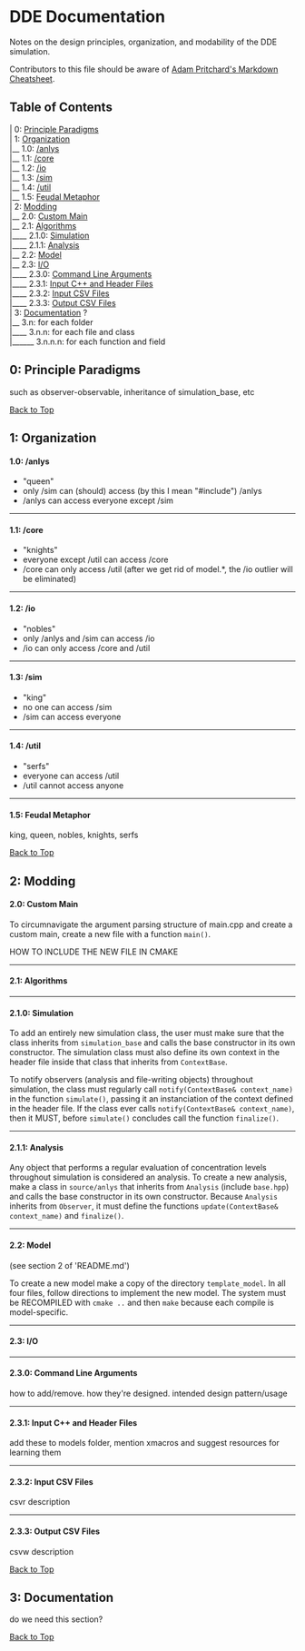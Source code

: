 # DDE Documentation
Notes on the design principles, organization, and modability of the DDE simulation.

Contributors to this file should be aware of [Adam Pritchard's Markdown Cheatsheet](https://github.com/adam-p/markdown-here/wiki/Markdown-Cheatsheet).

## Table of Contents

| 0: [Principle Paradigms](#0-principle-paradigms)  
| 1: [Organization](#1-organization)  
|__ 1.0: [/anlys](#10-anlys)  
|__ 1.1: [/core](#11-model)  
|__ 1.2: [/io](#12-io)  
|__ 1.3: [/sim](#13-sim)  
|__ 1.4: [/util](#14-util)  
|__ 1.5: [Feudal Metaphor](#15-feudal-metaphor)  
| 2: [Modding](#2-modding)  
|__ 2.0: [Custom Main](#20-custom-main)  
|__ 2.1: [Algorithms](#21-algorithms)  
|____ 2.1.0: [Simulation](#210-simulation)  
|____ 2.1.1: [Analysis](#211-analysis)  
|__ 2.2: [Model](#22-model)  
|__ 2.3: [I/O](#23-io)  
|____ 2.3.0: [Command Line Arguments](#230-command-line-arguments)  
|____ 2.3.1: [Input C++ and Header Files](#231-input-c-and-header-files)  
|____ 2.3.2: [Input CSV Files](#232-input-csv-files)  
|____ 2.3.3: [Output CSV Files](#233-output-csv-files)  
| 3: [Documentation](#3-documentation) ?  
|__ 3.n: for each folder  
|____ 3.n.n: for each file and class  
|______ 3.n.n.n: for each function and field  

## 0: Principle Paradigms

such as observer-observable, inheritance of simulation_base, etc

[Back to Top](#dde-documentation)

## 1: Organization

#### 1.0: /anlys

* "queen"
* only /sim can (should) access (by this I mean "#include") /anlys
* /anlys can access everyone except /sim

***
#### 1.1: /core

* "knights"
* everyone except /util can access /core
* /core can only access /util (after we get rid of model.*, the /io outlier will be eliminated)

***
#### 1.2: /io

* "nobles"
* only /anlys and /sim can access /io
* /io can only access /core and /util

***
#### 1.3: /sim

* "king"
* no one can access /sim
* /sim can access everyone

***
#### 1.4: /util

* "serfs"
* everyone can access /util
* /util cannot access anyone

***
#### 1.5: Feudal Metaphor

king, queen, nobles, knights, serfs

[Back to Top](#dde-documentation)

## 2: Modding

#### 2.0: Custom Main

To circumnavigate the argument parsing structure of main.cpp and create a custom main, create a new file with a function `main()`.

HOW TO INCLUDE THE NEW FILE IN CMAKE

***
#### 2.1: Algorithms

***
#### 2.1.0: Simulation

To add an entirely new simulation class, the user must make sure that the class inherits from `simulation_base` and calls the base constructor in its own constructor.  The simulation class must also define its own context in the header file inside that class that inherits from `ContextBase`.

To notify observers (analysis and file-writing objects) throughout simulation, the class must regularly call `notify(ContextBase& context_name)` in the function `simulate()`, passing it an instanciation of the context defined in the header file. If the class ever calls `notify(ContextBase& context_name)`, then it MUST, before `simulate()` concludes call the function `finalize()`.

***
#### 2.1.1: Analysis

Any object that performs a regular evaluation of concentration levels throughout simulation is considered an analysis. To create a new analysis, make a class in `source/anlys` that inherits from `Analysis` (include `base.hpp`) and calls the base constructor in its own constructor.  Because `Analysis` inherits from `Observer`, it must define the functions `update(ContextBase& context_name)` and `finalize()`.

***
#### 2.2: Model

(see section 2 of 'README.md')

To create a new model make a copy of the directory `template_model`.  In all four files, follow directions to implement the new model.  The system must be RECOMPILED with `cmake ..` and then `make` because each compile is model-specific.

***
#### 2.3: I/O

***
#### 2.3.0: Command Line Arguments

how to add/remove. how they're designed. intended design pattern/usage

***
#### 2.3.1: Input C++ and Header Files

add these to models folder, mention xmacros and suggest resources for learning them

***
#### 2.3.2: Input CSV Files

csvr description

***
#### 2.3.3: Output CSV Files

csvw description

[Back to Top](#dde-documentation)

## 3: Documentation

do we need this section?

[Back to Top](#dde-documentation)
